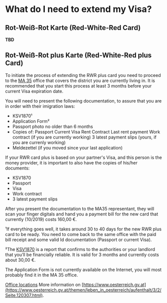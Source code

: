 # What do I need to extend my Visa?

## Rot-Weiß-Rot Karte (Red-White-Red Card)
**TBD**

## Rot-Weiß-Rot plus Karte (Red-White-Red plus Card)
To initiate the process of extending the RWR plus card you need to proceed to the [MA 35](https://www.wien.gv.at/kontakte/ma35/) office that covers the district you are currently living in. It is recommended that you start this process at least 3 months before your current Visa expiration date.

You will need to present the following documentation, to assure that you are in order with their imigration laws:

- KSV1870¹
- Application Form²
- Passport photo no older than 6 months
- Copies of: 
	Passport
	Current Visa
	Rent Contract
	Last rent payment
	Work contract (if you are currently working)
    3 latest payment slips (yours, if you are currenly working)
- Meldezettel (if you moved since your last application)

 If your RWR card plus is based on your partner's Visa, and this person is the money provider, it is important to also have the copies of his/her documents:
 - KSV1870
 - Passport
 - Visa
 - Work contract
 - 3 latest payment slips

After you present the documentation to the MA35 representant, they will scan your finger digitals and hand you a payment bill for the new card that currently (10/2019) costs 160,00 €.

¹If everything goes well, it takes around 30 to 40 days for the new RWR plus card to be ready. You need to come back to the same office with the paid bill receipt and some valid Id documentation (Passport or current Visa).

²The [KSV1870](https://www.ksv.at/en) is a report that confirms to the authorities or your landlord that you’ll be financially reliable. It is valid for 3 months and currently costs about 30,00 €.

The Application Form is not currently available on the Internet, you will most probably find it in the MA 35 office.

[Office locations](https://www.wien.gv.at/english/administration/civilstatus/pdf/office-locations-immigration.pdf)
More information on [https://www.oesterreich.gv.at](https://www.oesterreich.gv.at/themen/leben_in_oesterreich/aufenthalt/3/2/Seite.120307.html).